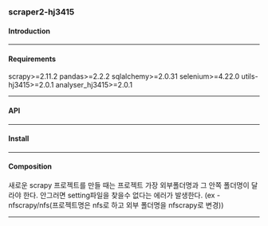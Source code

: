 ### scraper2-hj3415

#### Introduction 


---
#### Requirements

scrapy>=2.11.2
pandas>=2.2.2
sqlalchemy>=2.0.31
selenium>=4.22.0
utils-hj3415>=2.0.1
analyser_hj3415>=2.0.1

---
#### API

---
#### Install


---
#### Composition
새로운 scrapy 프로젝트를 만들 때는 프로젝트 가장 외부폴더명과 그 안쪽 폴더명이 달라야 한다. 
안그러면 setting파일을 찾을수 없다는 에러가 발생한다.
(ex - nfscrapy/nfs(프로젝트명은 nfs로 하고 외부 폴더명을 nfscrapy로 변경))

---

